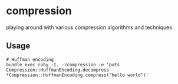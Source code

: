 # compression

playing around with various compression algorithms and techniques

## Usage

```
# Huffman encoding
bundle exec ruby -I. -rcompression -e 'puts Compression::HuffmanEncoding.decompress *Compression::HuffmanEncoding.compress("hello world")'
```
